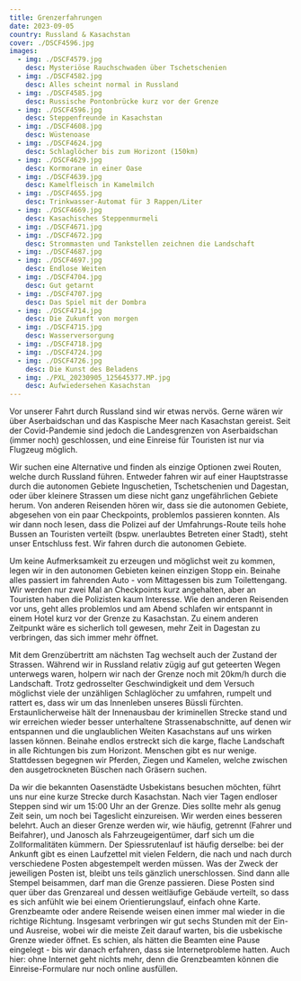 ```yaml
---
title: Grenzerfahrungen
date: 2023-09-05
country: Russland & Kasachstan
cover: ./DSCF4596.jpg
images:
  - img: ./DSCF4579.jpg
    desc: Mysteriöse Rauchschwaden über Tschetschenien
  - img: ./DSCF4582.jpg
    desc: Alles scheint normal in Russland
  - img: ./DSCF4585.jpg
    desc: Russische Pontonbrücke kurz vor der Grenze
  - img: ./DSCF4596.jpg
    desc: Steppenfreunde in Kasachstan
  - img: ./DSCF4608.jpg
    desc: Wüstenoase
  - img: ./DSCF4624.jpg
    desc: Schlaglöcher bis zum Horizont (150km)
  - img: ./DSCF4629.jpg
    desc: Kormorane in einer Oase
  - img: ./DSCF4639.jpg
    desc: Kamelfleisch in Kamelmilch
  - img: ./DSCF4655.jpg
    desc: Trinkwasser-Automat für 3 Rappen/Liter
  - img: ./DSCF4669.jpg
    desc: Kasachisches Steppenmurmeli
  - img: ./DSCF4671.jpg
  - img: ./DSCF4672.jpg
    desc: Strommasten und Tankstellen zeichnen die Landschaft
  - img: ./DSCF4687.jpg
  - img: ./DSCF4697.jpg
    desc: Endlose Weiten
  - img: ./DSCF4704.jpg
    desc: Gut getarnt
  - img: ./DSCF4707.jpg
    desc: Das Spiel mit der Dombra
  - img: ./DSCF4714.jpg
    desc: Die Zukunft von morgen
  - img: ./DSCF4715.jpg
    desc: Wasserversorgung
  - img: ./DSCF4718.jpg
  - img: ./DSCF4724.jpg
  - img: ./DSCF4726.jpg
    desc: Die Kunst des Beladens
  - img: ./PXL_20230905_125645377.MP.jpg
    desc: Aufwiedersehen Kasachstan
---
```

Vor unserer Fahrt durch Russland sind wir etwas nervös. Gerne wären wir über Aserbaidschan und das Kaspische Meer nach Kasachstan gereist. Seit der Covid-Pandemie sind jedoch die Landesgrenzen von Aserbaidschan (immer noch) geschlossen, und eine Einreise für Touristen ist nur via Flugzeug möglich.

Wir suchen eine Alternative und finden als einzige Optionen zwei Routen, welche durch Russland führen. Entweder fahren wir auf einer Hauptstrasse durch die autonomen Gebiete Inguschetien, Tschetschenien und Dagestan, oder über kleinere Strassen um diese nicht ganz ungefährlichen Gebiete herum. Von anderen Reisenden hören wir, dass sie die autonomen Gebiete, abgesehen von ein paar Checkpoints, problemlos passieren konnten. Als wir dann noch lesen, dass die Polizei auf der Umfahrungs-Route teils hohe Bussen an Touristen verteilt (bspw. unerlaubtes Betreten einer Stadt), steht unser Entschluss fest. Wir fahren durch die autonomen Gebiete.

Um keine Aufmerksamkeit zu erzeugen und möglichst weit zu kommen, legen wir in den autonomen Gebieten keinen einzigen Stopp ein. Beinahe alles passiert im fahrenden Auto - vom Mittagessen bis zum Toilettengang. Wir werden nur zwei Mal an Checkpoints kurz angehalten, aber an Touristen haben die Polizisten kaum Interesse. Wie den anderen Reisenden vor uns, geht alles problemlos und am Abend schlafen wir entspannt in einem Hotel kurz vor der Grenze zu Kasachstan. Zu einem anderen Zeitpunkt wäre es sicherlich toll gewesen, mehr Zeit in Dagestan zu verbringen, das sich immer mehr öffnet.

Mit dem Grenzübertritt am nächsten Tag wechselt auch der Zustand der Strassen. Während wir in Russland relativ zügig auf gut geteerten Wegen unterwegs waren, holpern wir nach der Grenze noch mit 20km/h durch die Landschaft. Trotz gedrosselter Geschwindigkeit und dem Versuch möglichst viele der unzähligen Schlaglöcher zu umfahren, rumpelt und rattert es, dass wir um das Innenleben unseres Büssli fürchten. Erstaunlicherweise hält der Innenausbau der kriminellen Strecke stand und wir erreichen wieder besser unterhaltene Strassenabschnitte, auf denen wir entspannen und die unglaublichen Weiten Kasachstans auf uns wirken lassen können. Beinahe endlos erstreckt sich die karge, flache Landschaft in alle Richtungen bis zum Horizont. Menschen gibt es nur wenige. Stattdessen begegnen wir Pferden, Ziegen und Kamelen, welche zwischen den ausgetrockneten Büschen nach Gräsern suchen.

Da wir die bekannten Oasenstädte Usbekistans besuchen möchten, führt uns nur eine kurze Strecke durch Kasachstan. Nach vier Tagen endloser Steppen sind wir um 15:00 Uhr an der Grenze. Dies sollte mehr als genug Zeit sein, um noch bei Tageslicht einzureisen. Wir werden eines besseren belehrt. Auch an dieser Grenze werden wir, wie häufig, getrennt (Fahrer und Beifahrer), und Janosch als Fahrzeugeigentümer, darf sich um die Zollformalitäten kümmern. Der Spiessrutenlauf ist häufig derselbe: bei der Ankunft gibt es einen Laufzettel mit vielen Feldern, die nach und nach durch verschiedene Posten abgestempelt werden müssen. Was der Zweck der jeweiligen Posten ist, bleibt uns teils gänzlich unerschlossen. Sind dann alle Stempel beisammen, darf man die Grenze passieren. Diese Posten sind quer über das Grenzareal und dessen weitläufige Gebäude verteilt, so dass es sich anfühlt wie bei einem Orientierungslauf, einfach ohne Karte. Grenzbeamte oder andere Reisende weisen einen immer mal wieder in die richtige Richtung. Insgesamt verbringen wir gut sechs Stunden mit der Ein- und Ausreise, wobei wir die meiste Zeit darauf warten, bis die usbekische Grenze wieder öffnet. Es schien, als hätten die Beamten eine Pause eingelegt - bis wir danach erfahren, dass sie Internetprobleme hatten. Auch hier: ohne Internet geht nichts mehr, denn die Grenzbeamten können die Einreise-Formulare nur noch online ausfüllen.

